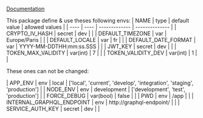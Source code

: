 [Documentation](https://github.com/Xavius1/subito-doc/blob/master/doc/index.md)

This package define & use theses following envs:
| NAME | type | default value | allowed values |
| ---- | ---- | ------------- | -------------- |
| CRYPTO_IV_HASH | secret | dev |  |
| DEFAULT_TIMEZONE | var | Europe/Paris |  |
| DEFAULT_LOCALE | var | fr |  |
| DEFAULT_DATE_FORMAT | var | YYYY-MM-DDTHH:mm:ss.SSS |  |
| JWT_KEY | secret | dev |  |
| TOKEN_MAX_VALIDITY | var(int) | 7 |  |
| TOKEN_VALIDITY_DEV | var(int) | 1 |  |

These ones can not be changed:

| APP_ENV | env | local | ['local', 'current', 'develop', 'integration', 'staging', 'production'] |
| NODE_ENV | env | development | ['development', 'test', 'production'] |
| FORCE_DEBUG | var(bool) | false |  |
| PWD | env | /app |  |
| INTERNAL_GRAPHQL_ENDPOINT | env | http://graphql-endpoint/ |  |
| SERVICE_AUTH_KEY | secret | dev |  |
 